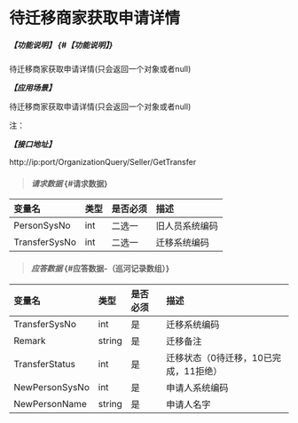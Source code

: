 # 待迁移商家获取申请详情

##### _【功能说明】_ {#【功能说明】}

待迁移商家获取申请详情(只会返回一个对象或者null)

_**【应用场景】**_

待迁移商家获取申请详情(只会返回一个对象或者null)



注：

_**【接口地址】**_

http://ip:port/OrganizationQuery/Seller/GetTransfer

> #### _请求数据_ {#请求数据}

| 变量名 | 类型 | 是否必须 | 描述 |
| :--- | :--- | :--- | :--- |
| PersonSysNo | int | 二选一 |旧人员系统编码 |
| TransferSysNo | int | 二选一 | 迁移系统编码 |



> #### _应答数据_ {#应答数据-（巡河记录数组）}

| 变量名 | 类型 | 是否必须 | 描述 |
| :--- | :--- | :--- | :--- |
| TransferSysNo | int | 是 | 迁移系统编码 |
| Remark | string | 是 | 迁移备注|
| TransferStatus | int | 是 | 迁移状态（0待迁移，10已完成，11拒绝）|
| NewPersonSysNo | int | 是 | 申请人系统编码 |
| NewPersonName | string | 是 | 申请人名字 |

